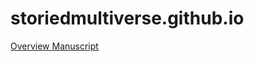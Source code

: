 # storiedmultiverse.github.io
<a href="https://storiedmultiverse.github.io/overview/" target="_blank"> Overview </a>
<a href="https://storiedmultiverse.github.io/manuscript/" target="_blank"> Manuscript </a>
